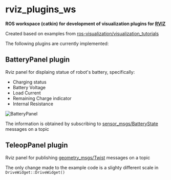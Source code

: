 # rviz_plugins_ws
**ROS workspace (catkin) for development of visualization plugins for [RVIZ](http://wiki.ros.org/rviz)**

Created based on examples from [ros-visualization/visualization_tutorials](https://github.com/ros-visualization/visualization_tutorials/tree/kinetic-devel/rviz_plugin_tutorials)

The following plugins are currently implemented:
## BatteryPanel plugin
Rviz panel for displaing statue of robot's battery, specifically:
* Charging status
* Battery Voltage
* Load Current
* Remaining Charge indicator
* Internal Resistance

![BatteryPanel](https://github.com/icboredman/rviz_plugins_ws/blob/master/src/rviz_plugins/BatteryPanel.png)

The information is obtained by subscribing to [sensor_msgs/BatteryState](http://docs.ros.org/melodic/api/sensor_msgs/html/msg/BatteryState.html) messages on a topic

## TeleopPanel plugin
Rviz panel for publishing [geometry_msgs/Twist](http://docs.ros.org/api/geometry_msgs/html/msg/Twist.html) messages on a topic

The only change made to the example code is a slighty different scale in `DriveWidget::DriveWidget()`

